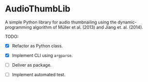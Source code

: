 # AudioThumbLib

A simple Python library for audio thumbnailing using the dynamic-programming algorithm of Müller et al. (2013) and Jiang et. al. (2014).

TODO:

- [X] Refactor as Python class.
- [X] Implement CLI using `argparse`.
- [ ] Deliver as package.
- [ ] Implement automated test.


